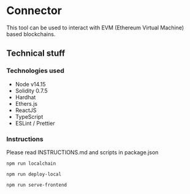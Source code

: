 # Connector

This tool can be used to interact with EVM (Ethereum Virtual Machine) based blockchains.

## Technical stuff

### Technologies used

* Node v14.15
* Solidity 0.7.5
* Hardhat
* Ethers.js
* ReactJS
* TypeScript
* ESLint / Prettier

### Instructions

Please read INSTRUCTIONS.md and scripts in package.json

```
npm run localchain
```

```
npm run deploy-local
```

```
npm run serve-frontend
```

